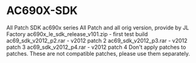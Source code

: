 # AC690X-SDK
All Patch SDK ac690x series
All Patch and all orig version, provide by JL Factory
ac690x_le_sdk_release_v101.zip - first test build
ac69_sdk_v2012_p2.rar - v2012 patch 2
ac69_sdk_v2012_p3.rar - v2012 patch 3
ac69_sdk_v2012_p4.rar - v2012 patch 4
Don't apply patches to patches.
These are not compatible patches, please use them separately.
